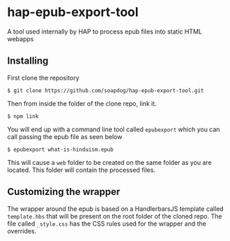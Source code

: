 # hap-epub-export-tool
A tool used internally by HAP to process epub files into static HTML webapps

## Installing

First clone the repository

```
$ git clone https://github.com/soapdog/hap-epub-export-tool.git
```

Then from inside the folder of the clone repo, link it.

```
$ npm link
```

You will end up with a command line tool called ```epubexport``` which you can call passing the epub file as seen below

```
$ epubexport what-is-hinduism.epub
```

This will cause a ```web``` folder to be created on the same folder as you are located. This folder will contain the processed files.

## Customizing the wrapper

The wrapper around the epub is based on a HandlerbarsJS template called ```template.hbs``` that will be present on the root folder of the cloned repo. The file called ```_style.css``` has the CSS rules used for the wrapper and the overrides.